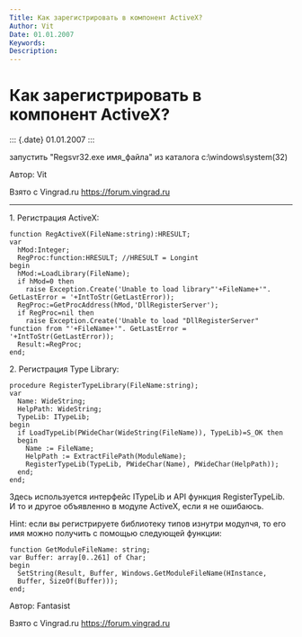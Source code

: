 ```yaml
---
Title: Как зарегистрировать в компонент ActiveX?
Author: Vit
Date: 01.01.2007
Keywords: 
Description: 
---
```


Как зарегистрировать в компонент ActiveX?
=========================================

::: {.date}
01.01.2007
:::

запустить "Regsvr32.exe имя\_файла" из каталога c:\windows\system(32)

Автор: Vit

Взято с Vingrad.ru <https://forum.vingrad.ru>

------------------------------------------------------------------------

1\. Регистрация ActiveX:

    function RegActiveX(FileName:string):HRESULT;
    var
      hMod:Integer;
      RegProc:function:HRESULT; //HRESULT = Longint
    begin
      hMod:=LoadLibrary(FileName);
      if hMod=0 then
        raise Exception.Create('Unable to load library"'+FileName+'". GetLastError = '+IntToStr(GetLastError));
      RegProc:=GetProcAddress(hMod,'DllRegisterServer');
      if RegProc=nil then
        raise Exception.Create('Unable to load "DllRegisterServer" function from "'+FileName+'". GetLastError = '+IntToStr(GetLastError));
      Result:=RegProc;
    end;

2\. Регистрация Type Library:

    procedure RegisterTypeLibrary(FileName:string);
    var
      Name: WideString;
      HelpPath: WideString;
      TypeLib: ITypeLib;
    begin
      if LoadTypeLib(PWideChar(WideString(FileName)), TypeLib)=S_OK then
      begin
        Name := FileName;
        HelpPath := ExtractFilePath(ModuleName);
        RegisterTypeLib(TypeLib, PWideChar(Name), PWideChar(HelpPath));
      end;
    end;

Здесь используется интерфейс ITypeLib и API функция RegisterTypeLib. И
то и другое объявленно в модуле ActiveX, если я не ошибаюсь.

Hint: если вы регистрируете библиотеку типов изнутри модулчя, то его имя
можно получить с помощью следующей функции:

    function GetModuleFileName: string;
    var Buffer: array[0..261] of Char;
    begin
      SetString(Result, Buffer, Windows.GetModuleFileName(HInstance,
      Buffer, SizeOf(Buffer)));
    end;

Автор: Fantasist

Взято с Vingrad.ru <https://forum.vingrad.ru>



